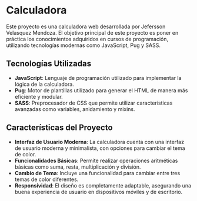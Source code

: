 # Calculadora

Este proyecto es una calculadora web desarrollada por Jefersson Velasquez Mendoza. El objetivo principal de este proyecto es poner en práctica los conocimientos adquiridos en cursos de programación, utilizando tecnologías modernas como JavaScript, Pug y SASS.

## Tecnologías Utilizadas

- **JavaScript**: Lenguaje de programación utilizado para implementar la lógica de la calculadora.
- **Pug**: Motor de plantillas utilizado para generar el HTML de manera más eficiente y modular.
- **SASS**: Preprocesador de CSS que permite utilizar características avanzadas como variables, anidamiento y mixins.

## Características del Proyecto

- **Interfaz de Usuario Moderna**: La calculadora cuenta con una interfaz de usuario moderna y minimalista, con opciones para cambiar el tema de color.
- **Funcionalidades Básicas**: Permite realizar operaciones aritméticas básicas como suma, resta, multiplicación y división.
- **Cambio de Tema**: Incluye una funcionalidad para cambiar entre tres temas de color diferentes.
- **Responsividad**: El diseño es completamente adaptable, asegurando una buena experiencia de usuario en dispositivos móviles y de escritorio.

